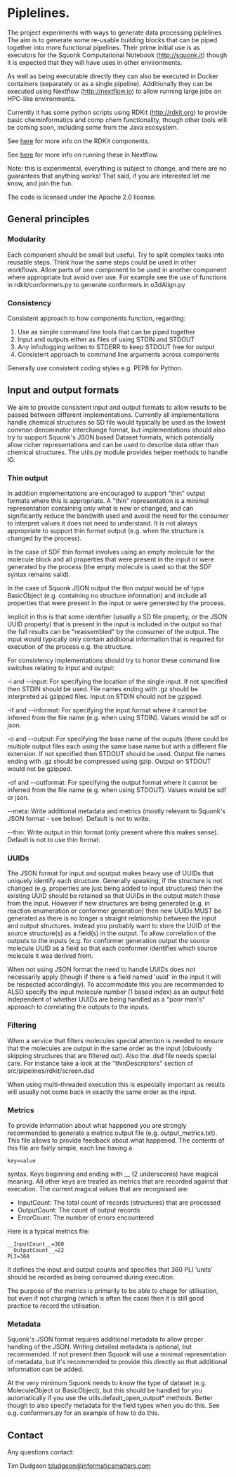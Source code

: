 # Piplelines.

The project experiments with ways to generate data processing piplelines. 
The aim is to generate some re-usable building blocks that can be piped 
together into more functional pipelines. Their prime initial use is as executors
for the Squonk Computational Notebook (http://squonk.it) though it is expected
that they will have uses in other environments.

As well as being executable directly they can also be executed in Docker
containers (separately or as a single pipeline). Additionally they can be 
executed using Nextflow (http://nextflow.io) to allow running large jobs 
on HPC-like environments.

Currently it has some python scripts using RDKit (http://rdkit.org) to provide 
basic cheminformatics and comp chem functionality, though other tools will 
be coming soon, including some from the Java ecosystem.

See [here](src/python/pipelines/rdkit/README.md) for more info on the RDKit components.

See [here](src/nextflow/rdkit/README.md) for more info on running these in Nextflow.


Note: this is experimental, everything is subject to change, and 
there are no guarantees that anything works!
That said, if you are interested let me know, and join the fun.

The code is licensed under the Apache 2.0 license.

## General principles

### Modularity

Each component should be small but useful. Try to split complex tasks into 
reusable steps. Think how the same steps could be used in other workflows.
Allow parts of one component to be used in another component where appropriate
but avoid over use. For example see the use of functions in rdkit/conformers.py 
to generate conformers in o3dAlign.py 

### Consistency

Consistent approach to how components function, regarding:

1. Use as simple command line tools that can be piped together
1. Input and outputs either as files of using STDIN and STDOUT
1. Any info/logging written to STDERR to keep STDOUT free for output
1. Consistent approach to command line arguments across components

Generally use consistent coding styles e.g. PEP8 for Python.

## Input and output formats

We aim to provide consistent input and output formats to allow results to be 
passed between different implementations. Currently all implementations handle 
chemical structures so SD file would typically be used as the lowest common
denominator interchange format, but implementations should also try to support 
Squonk's JSON based Dataset formats, which potentially allow richer representations
and can be used to describe data other than chemical structures. 
The utils.py module provides helper methods to handle IO. 

### Thin output
 
In addition implementations are encouraged to support "thin" output formats
where this is appropriate. A "thin" representation is a minimal representation 
containing only what is new or changed, and can significantly reduce the bandwith
used and avoid the need for the consumer to interpret values it does not 
need to understand. It is not always appropriate to support thin format output 
(e.g. when the structure is changed by the process).

In the case of SDF thin format involves using an empty molecule for the molecule 
block and all properties that were present in the input or were generated by the 
process (the empty molecule is used so that the SDF syntax remains valid). 

In the case of Squonk JSON output the thin output would be of type BasicObject 
(e.g. containing no structure information) and include all properties that 
were present in the input or were generated by the process. 

Implicit in this is that some identifier (usually a SD file property, or 
the JSON UUID property) that is present in the input is included in the output so 
that the full results can be "reassembled" by the consumer of the output. 
The input would typically only contain additional information that is required 
for execution of the process e.g. the structure.

For consistency implementations should try to honor these command line 
switches relating to input and output:

-i and --input: For specifying the location of the single input. If not specified 
then STDIN should be used. File names ending with .gz should be interpreted as 
gzipped files. Input on STDIN should not be gzipped. 

-if and --informat: For specifying the input format where it cannot be inferred 
from the file name (e.g. when using STDIN). Values would be sdf or json.

-o and --output: For specifying the base name of the ouputs (there could be multiple
output files each using the same base name but with a different file extension.
If not specified then STDOUT should be used. Output file names ending with 
.gz should be compressed using gzip. Output on STDOUT would not be gzipped. 

-of and --outformat: For specifying the output format where it cannot be inferred 
from the file name (e.g. when using STDOUT). Values would be sdf or json.
 
--meta: Write additional metadata and metrics (mostly relevant to Squonk's 
JSON format - see below). Default is not to write.

--thin: Write output in thin format (only present where this makes sense).
Default is not to use thin format.

### UUIDs

The JSON format for input and oputput makes heavy use of UUIDs that uniquely 
identify each structure. Generally speaking, if the structure is not changed 
(e.g. properties are just being added to input structures) then the existing 
UUID should be retained so that UUIDs in the output match those from the input.
However if new structures are being generated (e.g. in reaction enumeration
or conformer generation) then new UUIDs MUST be generated as there is no longer
a straight relationship between the input and output structures. Instead you
probably want to store the UUID of the source structure(s) as a field(s) in 
the output. To allow correlation of the outputs to the inputs (e.g. for conformer
generation output the source molecule UUID as a field so that each conformer 
identifies which source molecule it was derived from.

When not using JSON format the need to handle UUIDs does not necessarily apply
(though if there is a field named 'uuid' in the input it will be respected accordingly). 
To accommodate this you are recommended to ALSO specify the input molecule number
(1 based index) as an output field independent of whether UUIDs are being handled
as a "poor man's" approach to correlating the outputs to the inputs.

### Filtering

When a service that filters molecules special attention is needed to ensure 
that the molecules are output in the same order as the input (obviously skipping
structures that are filtered out). Also the .dsd file needs special care. For
instance take a look at the "thinDescriptors" section of src/pipelines/rdkit/screen.dsd

When using multi-threaded execution this is especially important as results 
will usually not come back in exactly the same order as the input.

### Metrics

To provide information about what happened you are strongly recommended to generate
a metrics output file (e.g. output_metrics.txt). This file allows to provide 
feedback about what happened. The contents of this file are fairly simple,
each line having a

`key=value`

syntax. Keys beginning and ending with __ (2 underscores) have magical meaning. 
All other keys are treated as metrics that are recorded against that execution.
The current magical values that are recognised are:

* InputCount: The total count of records (structures) that are processed
* OutputCount: The count of output records
* ErrorCount: The number of errors encountered

Here is a typical metrics file:

```
__InputCount__=360
__OutputCount__=22
PLI=360

```

It defines the input and output counts and specifies that 360 PLI 'units' 
should be recorded as being consumed during execution.

The purpose of the metrics is primarily to be able to chage for utilisation, but 
even if not charging (which is often the case) then it is still good practice
to record the utilisation.

### Metadata

Squonk's JSON format requires additional metadata to allow proper handling
of the JSON. Writing detailed metadata is optional, but recommended. If 
not present then Squonk will use a minimal representation of metadata, but 
it's recommended to provide this directly so that additional information can
be added. 

At the very minimum Squonk needs to know the type of dataset (e.g. MoleculeObject
or BasicObject), but this should be handled for you automatically if you use
the utils.default_open_output* methods. Better though to also specify metadata for
the field types when you do this. See e.g. conformers.py for an example of 
how to do this.

## Contact

Any questions contact: 

Tim Dudgeon
tdudgeon@informaticsmatters.com
